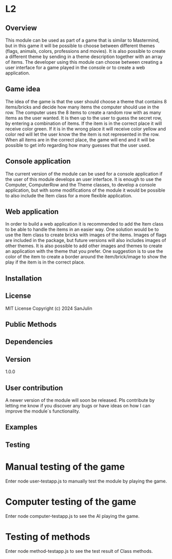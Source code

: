 # L2

## Overview
This module can be used as part of a game that is similar to Mastermind, but in this game it will be possible to choose between different themes (flags, animals, colors, professions and movies). It is also possible to create a different theme by sending in a theme description together with an array of items. The developer using this module can choose between creating a user interface for a game played in the console or to create a web application.

## Game idea
The idea of the game is that the user should choose a theme that contains 8 items/bricks and decide how many items the computer should use in the row. The computer uses the 8 items to create a random row with as many items as the user wanted. It is then up to the user to guess the secret row, by entering a combination of items. If the item is in the correct place it will receive color green. If it is in the wrong place it will receive color yellow and color red will let the user know the the item is not represented in the row. When all items are in the correct place, the game will end and it will be possible to get info regarding how many guesses that the user used. 

## Console application

 The current version of the module can be used for a console application if the user of this module develops an user interface. It is enough to use the Computer, ComputerRow and the Theme classes, to develop a console application, but with some modifications of the module it would be possible to also include the Item class for a more flexible application.

## Web application
In order to build a web application it is recommended to add the Item class to be able to handle the items in an easier way. One solution would be to use the Item class to create bricks with images of the items. Images of flags are included in the package, but future versions will also includes images of other themes. It is also possible to add other images and themes to create an application with the theme that you prefer. One suggestion is to use the color of the item to create a border around the item/brick/image to show the play if the item is in the correct place.   

## Installation


## License
MIT License Copyright (c) 2024 SanJulin

## Public Methods


## Dependencies

## Version
1.0.0

## User contribution
A newer version of the module will soon be released. Pls contribute by letting me know if you discover any bugs or have ideas on how I can improve the module´s functionality. 

## Examples

## Testing

# Manual testing of the game
Enter node user-testapp.js to manually test the module by playing the game.

# Computer testing of the game
Enter node computer-testapp.js to see the AI playing the game.

# Testing of methods
Enter node method-testapp.js to see the test result of Class methods. 

